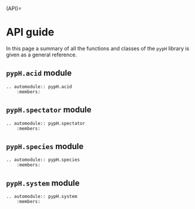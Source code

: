 (API)=

# API guide
In this page a summary of all the functions and classes of the `pypH` library is given as a general reference.

## `pypH.acid` module

```{eval-rst}
.. automodule:: pypH.acid
    :members:
```

## `pypH.spectator` module

```{eval-rst}
.. automodule:: pypH.spectator
    :members:
```

## `pypH.species` module

```{eval-rst}
.. automodule:: pypH.species
    :members:
```

## `pypH.system` module

```{eval-rst}
.. automodule:: pypH.system
    :members:
```